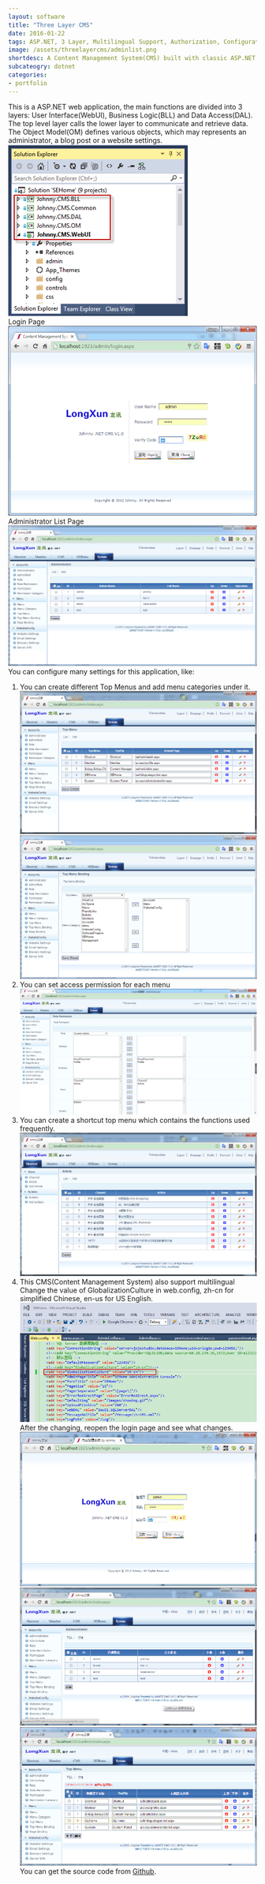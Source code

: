 ```yaml
---
layout: software
title: "Three Layer CMS"
date: 2016-01-22
tags: ASP.NET, 3 Layer, Multilingual Support, Authorization, Configuration
image: /assets/threelayercms/adminlist.png
shortdesc: A Content Management System(CMS) built with classic ASP.NET webform application.
subcateogry: dotnet
categories:
- portfolio
---
```


This is a ASP.NET web application, the main functions are divided into 3 layers: User Interface(WebUI), Business Logic(BLL) and Data Access(DAL). The top level layer calls the lower layer to communicate and retrieve data. The Object Model(OM) defines various objects, which may represents an administrator, a blog post or a website settings.  
![Project Structure](/assets/threelayercms/3layer.png "Project Structure")  
Login Page  
![login](/assets/threelayercms/login.png "login")  
Administrator List Page  
![admin](/assets/threelayercms/adminlist.png "admin")  
You can configure many settings for this application, like:  
1. You can create different Top Menus and add menu categories under it.  
![topmenu](/assets/threelayercms/menutop.png "topmenu")  
![menu config](/assets/threelayercms/menuconfig.png "menu config")  
2. You can set access permission for each menu  
![role permission](/assets/threelayercms/rolepermission.png "role permission")  
3. You can create a shortcut top menu which contains the functions used frequently.  
![shortcut](/assets/threelayercms/shortcut.png "shortcut")  
4. This CMS(Content Management System) also support multilingual  
Change the value of GlobalizationCulture in web.config, zh-cn for simplified Chinese, en-us for US English.  
![localization](/assets/threelayercms/localization.png "localization")  
After the changing, reopen the login page and see what changes.  
![login_cn](/assets/threelayercms/login_cn.png "login_cn")  
![adminlist_cn](/assets/threelayercms/adminlist_cn.png "adminlist_cn")  
![menu_cn](/assets/threelayercms/menu_cn.png "menu_cn")  
You can get the source code from [Github](https://github.com/jojozhuang/Projects/tree/master/CMSWeb/Src "Source Code").
